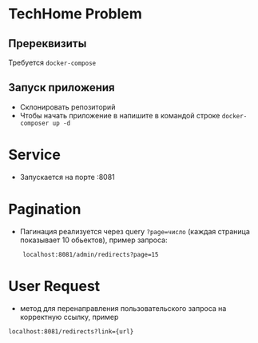 # TechHome Problem

## Пререквизиты
Требуется `docker-compose`

## Запуск приложения
- Склонировать репозиторий
- Чтобы начать приложение в напишите в командой строке `docker-composer up -d`

# Service 
- Запускается на порте :8081

# Pagination
- Пагинация реализуется через query `?page=число` (каждая страница показывает 10 обьектов), пример запроса:
```
    localhost:8081/admin/redirects?page=15
```

# User Request
- метод для перенаправления пользовательского запроса на корректную ссылку, пример
```
localhost:8081/redirects?link={url}
```